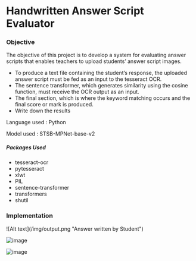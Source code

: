 <h1>Handwritten Answer Script Evaluator</h1>
<h3>Objective</h3>
The objective of this project is to develop a system for
evaluating answer scripts that enables teachers to upload
students’ answer script images.
<ul>
<li>To produce a text file containing the student’s response,
the uploaded answer script must be fed as an input to
the tesseract OCR.</li>
<li>The sentence transformer, which generates similarity
using the cosine function, must receive the OCR output
as an input.</li>
<li>The final section, which is where the keyword matching
occurs and the final score or mark is produced.</li>
<li>Write down the results</li>
</ul>
<p>Language used : Python </p>
<p>Model used : STSB-MPNet-base-v2</p>
<h5>Packages Used</h5>
<ul>
<li>tesseract-ocr</li>
<li>pytesseract</li>
<li>xlwt</li>
<li>PIL</li>
<li>sentence-transformer</li>
<li>transformers</li>
<li>shutil</li>
</ul>

<h3>Implementation</h3>
![Alt text](/img/output.png "Answer written by Student")

![image](https://github.com/bharath-1510/Course-Project-Natural-Language-Processing/assets/89100001/823f797b-8030-4493-858e-ca3e55006243)

![image](https://github.com/bharath-1510/Course-Project-Natural-Language-Processing/assets/89100001/7b0f4ea8-70b3-487e-b44e-07711257249b)



